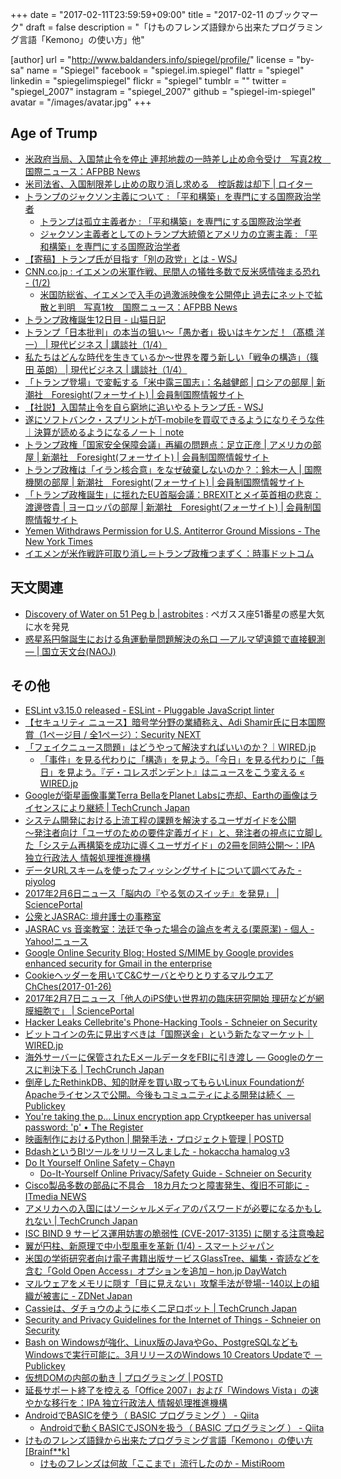 +++
date = "2017-02-11T23:59:59+09:00"
title = "2017-02-11 のブックマーク"
draft = false
description = "「けものフレンズ語録から出来たプログラミング言語「Kemono」の使い方」他"

[author]
  url = "http://www.baldanders.info/spiegel/profile/"
  license = "by-sa"
  name = "Spiegel"
  facebook = "spiegel.im.spiegel"
  flattr = "spiegel"
  linkedin = "spiegelimspiegel"
  flickr = "spiegel"
  tumblr = ""
  twitter = "spiegel_2007"
  instagram = "spiegel_2007"
  github = "spiegel-im-spiegel"
  avatar = "/images/avatar.jpg"
+++

## Age of Trump

- [米政府当局、入国禁止令を停止 連邦地裁の一時差し止め命令受け　写真2枚　国際ニュース：AFPBB News](http://www.afpbb.com/articles/-/3116685)
- [米司法省、入国制限差し止めの取り消し求める　控訴裁は却下 | ロイター](http://jp.reuters.com/article/usa-trump-immigration-idJPKBN15K0VO)
- [トランプのジャクソン主義について : 「平和構築」を専門にする国際政治学者](http://shinodahideaki.blog.jp/archives/13232921.html)
    - [トランプは孤立主義者か : 「平和構築」を専門にする国際政治学者](http://shinodahideaki.blog.jp/archives/12970288.html)
    - [ジャクソン主義者としてのトランプ大統領とアメリカの立憲主義 : 「平和構築」を専門にする国際政治学者](http://shinodahideaki.blog.jp/archives/13278018.html)
- [【寄稿】トランプ氏が目指す「別の政党」とは - WSJ](http://jp.wsj.com/articles/SB12107231265257393585504582590280066821206)
- [CNN.co.jp : イエメンの米軍作戦、民間人の犠牲多数で反米感情強まる恐れ - (1/2)](http://www.cnn.co.jp/world/35096013.html)
    - [米国防総省、イエメンで入手の過激派映像を公開停止 過去にネットで拡散と判明　写真1枚　国際ニュース：AFPBB News](http://www.afpbb.com/articles/-/3116640)
- [トランプ政権誕生12日目 - 山猫日記](http://lullymiura.hatenadiary.jp/entry/2017/02/01/145451)
- [トランプ「日本批判」の本当の狙い〜「愚か者」扱いはキケンだ！（髙橋 洋一） | 現代ビジネス | 講談社（1/4）](https://scrapbox.io/spiegel-branch/)
- [私たちはどんな時代を生きているか〜世界を覆う新しい「戦争の構造」（篠田 英朗） | 現代ビジネス | 講談社（1/4）](http://gendai.ismedia.jp/articles/-/50566)
- [「トランプ登場」で変転する「米中露三国志」：名越健郎 | ロシアの部屋 | 新潮社　Foresight(フォーサイト) | 会員制国際情報サイト](http://www.fsight.jp/articles/-/41982)
- [【社説】入国禁止令を自ら窮地に追いやるトランプ氏 - WSJ](http://jp.wsj.com/articles/SB11367774349816344181604582604400177657354?reflink=fb)
- [遂にソフトバンク・スプリントがT-mobileを買収できるようになりそうな件｜決算が読めるようになるノート｜note](https://note.mu/shibataism/n/n69fb7d3c6ba3)
- [トランプ政権「国家安全保障会議」再編の問題点：足立正彦 | アメリカの部屋 | 新潮社　Foresight(フォーサイト) | 会員制国際情報サイト](http://www.fsight.jp/articles/-/41983)
- [トランプ政権は「イラン核合意」をなぜ破棄しないのか？：鈴木一人 | 国際機関の部屋 | 新潮社　Foresight(フォーサイト) | 会員制国際情報サイト](http://www.fsight.jp/articles/-/41990)
- [「トランプ政権誕生」に揺れたEU首脳会議：BREXITとメイ英首相の悲哀：渡邊啓貴 | ヨーロッパの部屋 | 新潮社　Foresight(フォーサイト) | 会員制国際情報サイト](http://www.fsight.jp/articles/-/41994)
- [Yemen Withdraws Permission for U.S. Antiterror Ground Missions - The New York Times](https://www.nytimes.com/2017/02/07/world/middleeast/yemen-special-operations-missions.html)
- [イエメンが米作戦許可取り消し＝トランプ政権つまずく：時事ドットコム](http://www.jiji.com/jc/article?k=2017020800926&g=int)

## 天文関連

- [Discovery of Water on 51 Peg b | astrobites](https://astrobites.org/2017/02/01/discovery-of-water-on-51-peg-b/) : ペガスス座51番星の惑星大気に水を発見
- [惑星系円盤誕生における角運動量問題解決の糸口 ―アルマ望遠鏡で直接観測― | 国立天文台(NAOJ)](http://www.nao.ac.jp/news/science/2017/20170208-alma.html)

## その他

- [ESLint v3.15.0 released - ESLint - Pluggable JavaScript linter](http://eslint.org/blog/2017/02/eslint-v3.15.0-released)
- [【セキュリティ ニュース】暗号学分野の業績称え、Adi Shamir氏に日本国際賞（1ページ目 / 全1ページ）：Security NEXT](http://www.security-next.com/078085)
- [「フェイクニュース問題」はどうやって解決すればいいのか？｜WIRED.jp](http://wired.jp/2017/02/04/solving-fake-news/)
    - [「事件」を見る代わりに「構造」を見よう。「今日」を見る代わりに「毎日」を見よう。『デ・コレスポンデント』はニュースをこう変える « WIRED.jp](http://wired.jp/special/2017/de-correspondent/)
- [Googleが衛星画像事業Terra BellaをPlanet Labsに売却、Earthの画像はライセンスにより継続 | TechCrunch Japan](http://jp.techcrunch.com/2017/02/04/20170203google-selling-terra-bella-satellite-imaging-business-to-planet/)
- [システム開発における上流工程の課題を解決するユーザガイドを公開<br />～発注者向け「ユーザのための要件定義ガイド」と、発注者の視点に立脚した「システム再構築を成功に導くユーザガイド」の2冊を同時公開～：IPA 独立行政法人 情報処理推進機構](http://www.ipa.go.jp/sec/reports/20170131.html)
- [データURLスキームを使ったフィッシングサイトについて調べてみた - piyolog](http://d.hatena.ne.jp/Kango/20170206/1486351285)
- [2017年2月6日ニュース「脳内の『やる気のスイッチ』を発見」 | SciencePortal](http://scienceportal.jst.go.jp/news/newsflash_review/newsflash/2017/02/20170206_01.html)
- [公衆とJASRAC: 壇弁護士の事務室](http://danblog.cocolog-nifty.com/index/2017/02/jasrac-599f.html)
- [JASRAC vs 音楽教室：法廷で争った場合の論点を考える(栗原潔) - 個人 - Yahoo!ニュース](http://bylines.news.yahoo.co.jp/kuriharakiyoshi/20170206-00067411/)
- [Google Online Security Blog: Hosted S/MIME by Google provides enhanced security for Gmail in the enterprise](https://security.googleblog.com/2017/02/hosted-smime-by-google-provides.html)
- [Cookieヘッダーを用いてC&CサーバとやりとりするマルウエアChChes(2017-01-26)](http://www.jpcert.or.jp/magazine/acreport-ChChes.html)
- [2017年2月7日ニュース「他人のiPS使い世界初の臨床研究開始 理研などが網膜細胞で」 | SciencePortal](http://scienceportal.jst.go.jp/news/newsflash_review/newsflash/2017/02/20170207_01.html)
- [Hacker Leaks Cellebrite's Phone-Hacking Tools - Schneier on Security](https://www.schneier.com/blog/archives/2017/02/hacker_leaks_ce.html)
- [ビットコインの先に見出すべきは「国際送金」という新たなマーケット｜WIRED.jp](http://wired.jp/2017/02/05/stellar-emerges-from-shadow/)
- [海外サーバーに保管されたEメールデータをFBIに引き渡し ― Googleのケースに判決下る | TechCrunch Japan](http://jp.techcrunch.com/2017/02/06/20170204google-told-to-hand-over-foreign-emails-in-fbi-search-warrant-ruling/)
- [倒産したRethinkDB、知的財産を買い取ってもらいLinux FoundationがApacheライセンスで公開。今後もコミュニティによる開発は続く － Publickey](http://www.publickey1.jp/blog/17/rethinkdblinux_foundationapache.html)
- [You're taking the p... Linux encryption app Cryptkeeper has universal password: 'p' • The Register](https://www.theregister.co.uk/2017/01/31/cryptkeeper_cooked/)
- [映画制作におけるPython | 開発手法・プロジェクト管理 | POSTD](http://postd.cc/python-for-feature-film/)
- [BdashというBIツールをリリースしました - hokaccha hamalog v3](http://hokaccha.hatenablog.com/entry/2017/02/08/084821)
- [Do It Yourself Online Safety – Chayn](http://chayn.co/safety/)
    - [Do-It-Yourself Online Privacy/Safety Guide - Schneier on Security](https://www.schneier.com/blog/archives/2017/02/do-it-yourself_.html)
- [Cisco製品多数の部品に不具合　18カ月たつと障害発生、復旧不可能に - ITmedia NEWS](http://www.itmedia.co.jp/news/articles/1702/08/news069.html)
- [アメリカへの入国にはソーシャルメディアのパスワードが必要になるかもしれない | TechCrunch Japan](http://jp.techcrunch.com/2017/02/09/20170208passwords-for-social-media-accounts-could-be-required-for-some-to-enter-country/)
- [ISC BIND 9 サービス運用妨害の脆弱性 (CVE-2017-3135) に関する注意喚起](http://www.jpcert.or.jp/at/2017/at170007.html)
- [翼が円柱、新原理で中小型風車を革新 (1/4) - スマートジャパン](http://www.itmedia.co.jp/smartjapan/articles/1701/30/news101.html)
- [米国の学術研究者向け電子書籍出版サービスGlassTree、編集・査読などを含む「Gold Open Access」オプションを追加 – hon.jp DayWatch](https://hon.jp/news/1.0/0/10784)
- [マルウェアをメモリに隠す「目に見えない」攻撃手法が登場--140以上の組織が被害に - ZDNet Japan](https://japan.zdnet.com/article/35096314/)
- [Cassieは、ダチョウのように歩く二足ロボット | TechCrunch Japan](http://jp.techcrunch.com/2017/02/10/20170209cassie-the-ostrich-bot-does-the-bipedal-robot-chicken-walk/)
- [Security and Privacy Guidelines for the Internet of Things - Schneier on Security](https://www.schneier.com/blog/archives/2017/02/security_and_pr.html)
- [Bash on Windowsが強化、Linux版のJavaやGo、PostgreSQLなどもWindowsで実行可能に。3月リリースのWindows 10 Creators Updateで － Publickey](http://www.publickey1.jp/blog/17/bash_on_windows_creators_update.html)
- [仮想DOMの内部の動き | プログラミング | POSTD](http://postd.cc/the-inner-workings-of-virtual-dom/)
- [延長サポート終了を控える「Office 2007」および「Windows Vista」の速やかな移行を：IPA 独立行政法人 情報処理推進機構](http://www.ipa.go.jp/security/announce/winvista_office2007_eos.html)
- [AndroidでBASICを使う（ BASIC プログラミング ） - Qiita](http://qiita.com/basictomonokai/items/25bcb21ec69c00e9ad23)
    - [Androidで動くBASICでJSONを扱う（ BASIC プログラミング ） - Qiita](http://qiita.com/basictomonokai/items/d4635252f3b7ec0c1b70)
- [けものフレンズ語録から出来たプログラミング言語「Kemono」の使い方[Brainf**k]](https://nijipi.com/it-news/kemono-lang_ruby-brainfuck/)
    - [けものフレンズは何故「ここまで」流行したのか - MistiRoom](http://mistclast.hatenablog.com/entry/2017/02/07/224044)
